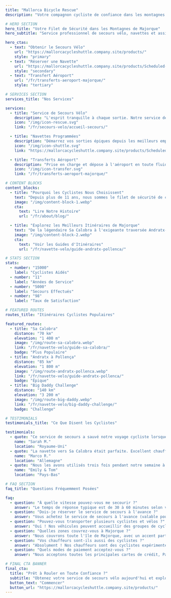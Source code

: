 ```yaml
---
title: "Mallorca Bicycle Rescue"
description: "Votre compagnon cycliste de confiance dans les montagnes de la Tramuntana à Majorque. Service de secours vélo, navettes et transferts aéroport pour cyclistes."

# HERO SECTION
hero_title: "Votre Filet de Sécurité dans les Montagnes de Majorque"
hero_subtitle: "Service professionnel de secours vélo, navettes et assistance pour les cyclistes explorant la magnifique Tramuntana"

hero_ctas:
  - text: "Obtenir le Secours Vélo"
    url: "https://mallorcacycleshuttle.company.site/products/"
    style: "primary"
  - text: "Réserver une Navette"
    url: "https://mallorcacycleshuttle.company.site/products/Scheduled-Bike-Buses-c15728235"
    style: "secondary"
  - text: "Transfert Aéroport"
    url: "/fr/transferts-aeroport-majorque/"
    style: "tertiary"

# SERVICES SECTION
services_title: "Nos Services"

services:
  - title: "Service de Secours Vélo"
    description: "L'esprit tranquille à chaque sortie. Notre service de secours 24/7 vous récupère n'importe où à Majorque en cas de problème mécanique, blessure, ou si vous avez simplement besoin d'un retour."
    icon: "/img/icon-rescue.svg"
    link: "/fr/secours-velo/accueil-secours/"

  - title: "Navettes Programmées"
    description: "Démarrez vos sorties épiques depuis les meilleurs emplacements. Nous vous transportons, vous et votre vélo, vers des itinéraires emblématiques comme Sa Calobra, Formentor et le Big Daddy Challenge."
    icon: "/img/icon-shuttle.svg"
    link: "https://mallorcacycleshuttle.company.site/products/Scheduled-Bike-Buses-c15728235"

  - title: "Transferts Aéroport"
    description: "Prise en charge et dépose à l'aéroport en toute fluidité avec transport sécurisé de votre vélo. Commencez vos vacances cyclistes sans stress dès votre arrivée."
    icon: "/img/icon-transfer.svg"
    link: "/fr/transferts-aeroport-majorque/"

# CONTENT BLOCKS
content_blocks:
  - title: "Pourquoi les Cyclistes Nous Choisissent"
    text: "Depuis plus de 11 ans, nous sommes le filet de sécurité de confiance pour les cyclistes à Majorque. Avec des milliers de secours effectués et d'innombrables navettes assurées, nous comprenons les besoins des cyclistes. Chauffeurs professionnels, transport sécurisé des vélos et connaissance locale sur laquelle vous pouvez compter."
    image: "/img/content-block-1.webp"
    cta:
      text: "Lire Notre Histoire"
      url: "/fr/about/blog/"

  - title: "Explorez les Meilleurs Itinéraires de Majorque"
    text: "De la légendaire Sa Calobra à l'exigeante traversée Andratx-Pollença, Majorque offre un cyclisme de classe mondiale. Nos guides d'itinéraires complets vous aident à planifier votre sortie parfaite avec des cartes détaillées, des profils d'altitude et des conseils d'initiés."
    image: "/img/content-block-2.webp"
    cta:
      text: "Voir les Guides d'Itinéraires"
      url: "/fr/navette-velo/guide-andratx-pollenca/"

# STATS SECTION
stats:
  - number: "15000"
    label: "Cyclistes Aidés"
  - number: "11"
    label: "Années de Service"
  - number: "5000"
    label: "Secours Effectués"
  - number: "98"
    label: "Taux de Satisfaction"

# FEATURED ROUTES
routes_title: "Itinéraires Cyclistes Populaires"

featured_routes:
  - title: "Sa Calobra"
    distance: "70 km"
    elevation: "1 400 m"
    image: "/img/route-sa-calobra.webp"
    link: "/fr/navette-velo/guide-sa-calobra/"
    badge: "Plus Populaire"
  - title: "Andratx à Pollença"
    distance: "85 km"
    elevation: "1 800 m"
    image: "/img/route-andratx-pollenca.webp"
    link: "/fr/navette-velo/guide-andratx-pollenca/"
    badge: "Épique"
  - title: "Big Daddy Challenge"
    distance: "140 km"
    elevation: "3 200 m"
    image: "/img/route-big-daddy.webp"
    link: "/fr/navette-velo/big-daddy-challenge/"
    badge: "Challenge"

# TESTIMONIALS
testimonials_title: "Ce Que Disent les Cyclistes"

testimonials:
  - quote: "Ce service de secours a sauvé notre voyage cycliste lorsque mon ami a eu un problème mécanique. Professionnel, rapide et sympathique. Je recommande vivement !"
    name: "Sarah M."
    location: "Royaume-Uni"
  - quote: "La navette vers Sa Calobra était parfaite. Excellent chauffeur, transport sécurisé des vélos, et nous avons commencé notre sortie exactement où nous le voulions. Ça vaut vraiment le coup."
    name: "Marco R."
    location: "Allemagne"
  - quote: "Nous les avons utilisés trois fois pendant notre semaine à Majorque. Un transfert aéroport et deux secours. La tranquillité d'esprit à elle seule en vaut la peine. Ces gars connaissent le cyclisme."
    name: "Emily & Tom"
    location: "Pays-Bas"

# FAQ SECTION
faq_title: "Questions Fréquemment Posées"

faq:
  - question: "À quelle vitesse pouvez-vous me secourir ?"
    answer: "Le temps de réponse typique est de 30 à 60 minutes selon votre emplacement à Majorque. Nous avons plusieurs véhicules stationnés à travers l'île pour une intervention rapide."
  - question: "Dois-je réserver le service de secours à l'avance ?"
    answer: "Vous achetez le service de secours à l'avance (valable pour tout votre séjour), mais vous nous appelez uniquement lorsque vous avez réellement besoin d'être récupéré. Aucune réservation n'est requise pour le secours lui-même."
  - question: "Pouvez-vous transporter plusieurs cyclistes et vélos ?"
    answer: "Oui ! Nos véhicules peuvent accueillir des groupes de cyclistes avec des porte-vélos sécurisés. Parfait pour les groupes de cyclistes ou les clubs cyclistes."
  - question: "Quelles zones couvrez-vous à Majorque ?"
    answer: "Nous couvrons toute l'île de Majorque, avec un accent particulier sur la région montagneuse de la Tramuntana où la plupart des cyclistes roulent. D'Andratx à Pollença et partout entre les deux."
  - question: "Vos chauffeurs sont-ils aussi des cyclistes ?"
    answer: "Absolument ! Nos chauffeurs sont des cyclistes expérimentés qui connaissent les itinéraires, les défis et savent exactement ce dont vous avez besoin. Ils parlent anglais, espagnol et allemand."
  - question: "Quels modes de paiement acceptez-vous ?"
    answer: "Nous acceptons toutes les principales cartes de crédit, PayPal et les virements bancaires. Le paiement est traité de manière sécurisée via notre système de réservation."

# FINAL CTA BANNER
final_cta:
  title: "Prêt à Rouler en Toute Confiance ?"
  subtitle: "Obtenez votre service de secours vélo aujourd'hui et explorez Majorque sans souci"
  button_text: "Commencer"
  button_url: "https://mallorcacycleshuttle.company.site/products/"
---
```


